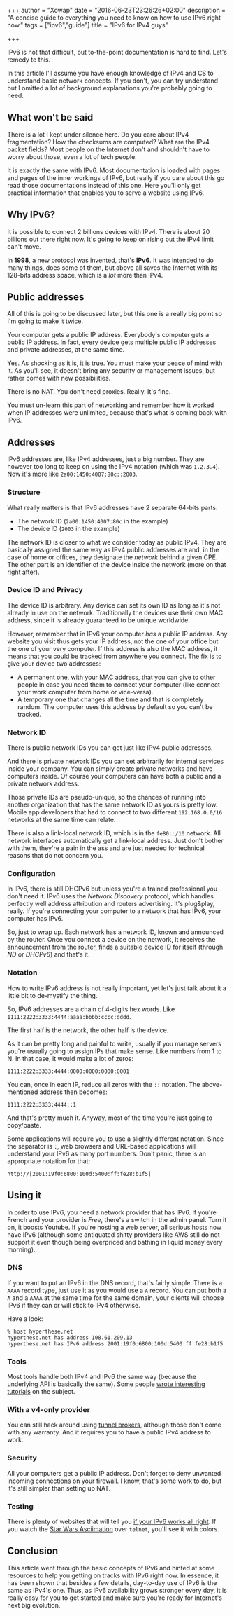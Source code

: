 +++
author = "Xowap"
date = "2016-06-23T23:26:26+02:00"
description = "A concise guide to everything you need to know on how to use IPv6 right now."
tags = ["ipv6","guide"]
title = "IPv6 for IPv4 guys"

+++

IPv6 is not that difficult, but to-the-point documentation is hard to find. Let's remedy to this.

In this article I'll assume you have enough knowledge of IPv4 and CS to understand basic network
concepts. If you don't, you can try understand but I omitted a lot of background
explanations you're probably going to need.

## What won't be said

There is a lot I kept under silence here. Do you care about IPv4 fragmentation? How the checksums
are computed? What are the IPv4 packet fields? Most people on the Internet don't and shouldn't have
to worry about those, even a lot of tech people.

It is exactly the same with IPv6. Most documentation is loaded with pages and pages of the inner
workings of IPv6, but really if you care about this go read those documentations instead of this
one. Here you'll only get practical information that enables you to serve a website using
IPv6.

## Why IPv6?

It is possible to connect 2 billions devices with IPv4. There is about 20 billions out there right
now. It's going to keep on rising but the IPv4 limit can't move.

In **1998**, a new protocol was invented, that's **IPv6**. It was intended to do many things, does
some of them, but above all saves the Internet with its 128-bits address space, which is a *lot*
more than IPv4.

## Public addresses

All of this is going to be discussed later, but this one is a really big point so I'm going to make
it twice.

Your computer gets a public IP address. Everybody's computer gets a public IP address. In fact,
every device gets multiple public IP addresses and private addresses, at the same time.

Yes. As shocking as it is, it is true. You must make your peace of mind with it. As you'll see, it
doesn't bring any security or management issues, but rather comes with new possibilities.

There is no NAT. You don't need proxies. Really. It's fine.

You must un-learn this part of networking and remember how it worked when IP addresses were
unlimited, because that's what is coming back with IPv6.

## Addresses

IPv6 addresses are, like IPv4 addresses, just a big number. They are however too long to keep
on using the IPv4 notation (which was `1.2.3.4`). Now it's more like `2a00:1450:4007:80c::2003`.

### Structure

What really matters is that IPv6 addresses have 2 separate 64-bits parts:

- The network ID (`2a00:1450:4007:80c` in the example)
- The device ID (`2003` in the example)

The network ID is closer to what we consider today as public IPv4. They are basically assigned the
same way as IPv4 public addresses are and, in the case of home or offices, they designate the
*network* behind a given CPE. The other part is an identifier of the device inside the network (more
on that right after).

### Device ID and Privacy

The device ID is arbitrary. Any device can set its own ID as long as it's not already in use on the
network. Traditionally the devices use their own MAC address, since it is already guaranteed to be
unique worldwide.

However, remember that in IPv6 your computer *has* a public IP address. Any website you visit
thus gets your IP address, not the one of your office but the one of your very computer. If this
address is also the MAC address, it means that you could be tracked from anywhere you connect. The
fix is to give your device two addresses:

- A permanent one, with your MAC address, that you can give to other people in case you need them
  to connect your computer (like connect your work computer from home or vice-versa).
- A temporary one that changes all the time and that is completely random. The computer uses this
  address by default so you can't be tracked.

### Network ID

There is public network IDs you can get just like IPv4 public addresses.

And there is private network IDs you can set arbitrarily for internal services inside your company.
You can simply create private networks and have computers inside. Of course your computers can have
both a public and a private network address.

Those private IDs are pseudo-unique, so the chances of running into another organization that has
the same network ID as yours is pretty low. Mobile app developers that had to connect to two
different `192.168.0.0/16` networks at the same time can relate.

There is also a link-local network ID, which is in the `fe80::/10` network. All network interfaces
automatically get a link-local address. Just don't bother with them, they're a pain in the ass and
are just needed for technical reasons that do not concern you.

### Configuration

In IPv6, there is still DHCPv6 but unless you're a trained professional you don't need it. IPv6 uses
the *Network Discovery* protocol, which handles perfectly well address attribution and routers
advertising. It's plug&play, really. If you're connecting your computer to a network that has IPv6,
your computer has IPv6.

So, just to wrap up. Each network has a network ID, known and announced by the router. Once you
connect a device on the network, it receives the announcement from the router, finds a suitable
device ID for itself (through *ND* or *DHCPv6*) and that's it.

### Notation

How to write IPv6 address is not really important, yet let's just talk about it a little bit to
de-mystify the thing.

So, IPv6 addresses are a chain of 4-digits hex words. Like
`1111:2222:3333:4444:aaaa:bbbb:cccc:dddd`.

The first half is the network, the other half is the device.

As it can be pretty long and painful to write, usually if you manage servers you're usually going
to assign IPs that make sense. Like numbers from 1 to N. In that case, it would make a lot of
zeros:

```1111:2222:3333:4444:0000:0000:0000:0001```

You can, once in each IP, reduce all zeros with the `::` notation. The above-mentioned address
then becomes:

```1111:2222:3333:4444::1```

And that's pretty much it. Anyway, most of the time you're just going to copy/paste.

Some applications will require you to use a slightly different notation. Since the separator is `:`,
web browsers and URL-based applications will understand your IPv6 as many port numbers. Don't panic,
there is an appropriate notation for that:

```http://[2001:19f0:6800:100d:5400:ff:fe28:b1f5]```

## Using it

In order to use IPv6, you need a network provider that has IPv6. If you're French and your provider
is *Free*, there's a switch in the admin panel. Turn it on, it boosts Youtube. If you're hosting a
web server, all serious hosts now have IPv6 (although some antiquated shitty providers like AWS
still do not support it even though being overpriced and bathing in liquid money every morning).

### DNS

If you want to put an IPv6 in the DNS record, that's fairly simple. There is a `AAAA` record type,
just use it as you would use a `A` record. You can put both a `A` and a `AAAA` at the same time for
the same domain, your clients will choose IPv6 if they can or will stick to IPv4 otherwise.

Have a look:

    % host hyperthese.net
    hyperthese.net has address 108.61.209.13
    hyperthese.net has IPv6 address 2001:19f0:6800:100d:5400:ff:fe28:b1f5

### Tools

Most tools handle both IPv4 and IPv6 the same way (because the underlying API is basically the
same). Some people
[wrote interesting tutorials](https://www.digitalocean.com/community/tutorials/how-to-configure-tools-to-use-ipv6-on-a-linux-vps)
on the subject.

### With a v4-only provider

You can still hack around using [tunnel brokers](https://tunnelbroker.net/), although those don't
come with any warranty. And it requires you to have a public IPv4 address to work.

### Security

All your computers get a public IP address. Don't forget to deny unwanted incoming connections on
your firewall. I know, that's some work to do, but it's still simpler than setting up NAT.

### Testing

There is plenty of websites that will tell you
[if your IPv6 works all right](http://test-ipv6.com/). If you watch the
[Star Wars Asciimation](http://www.blinkenlights.nl/services.html) over `telnet`, you'll see it
with colors.

## Conclusion

This article went through the basic concepts of IPv6 and hinted at some resources to help you
getting on tracks with IPv6 right now. In essence, it has been shown that besides a few details,
day-to-day use of IPv6 is the same as IPv4's one. Thus, as IPv6 availability grows stronger every
day, it is really easy for you to get started and make sure you're ready for Internet's next big
evolution.
